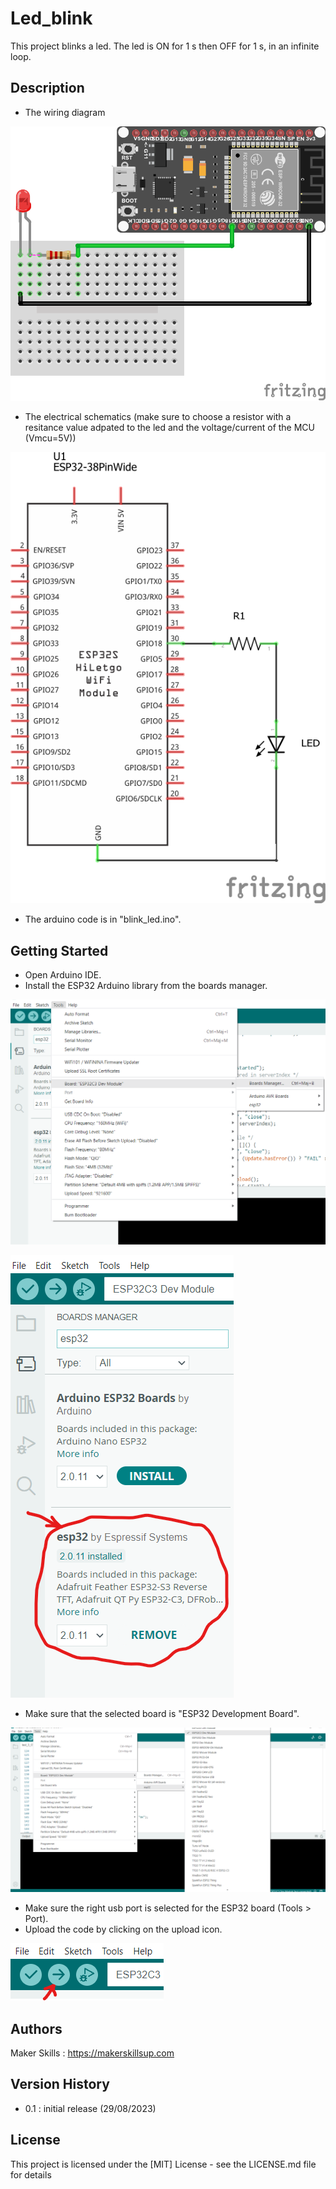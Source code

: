 # Led_blink

This project blinks a led. The led is ON for 1 s then OFF for 1 s, in an infinite loop.

## Description

- The wiring diagram

![This is an alt text.](../img/wiring%20diagram.png "This is a sample image.")

- The electrical schematics (make sure to choose a resistor with a resitance value adpated to the led and the voltage/current of the MCU (Vmcu=5V))

![This is an alt text.](../img/electric%20schematics.png "This is a sample image.")

- The arduino code is in "blink_led.ino".

## Getting Started

- Open Arduino IDE.
- Install the ESP32 Arduino library from the boards manager.

![This is an alt text.](../img/install%20the%20ESP32%20library%20via%20the%20boards%20manager.png "This is a sample image.")

![This is an alt text.](../img/la%20bonne%20librairie.png "This is a sample image.")

- Make sure that the selected board is "ESP32 Development Board".

![This is an alt text.](../img/Select%20the%20board.png "This is a sample image.")

- Make sure the right usb port is selected for the ESP32 board (Tools > Port).
- Upload the code by clicking on the upload icon.

![This is an alt text.](../img/upload%20icon.png "This is a sample image.")

## Authors

Maker Skills : https://makerskillsup.com

## Version History

- 0.1 : initial release (29/08/2023)

## License

This project is licensed under the [MIT] License - see the LICENSE.md file for details
